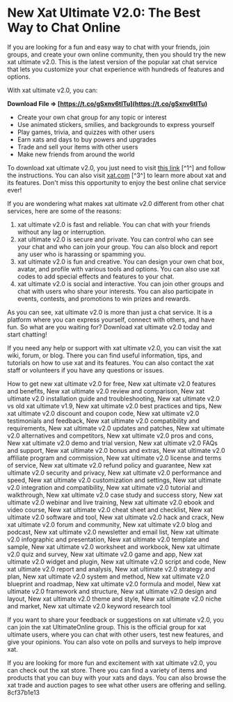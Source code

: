 # New Xat Ultimate V2.0: The Best Way to Chat Online
 
If you are looking for a fun and easy way to chat with your friends, join groups, and create your own online community, then you should try the new xat ultimate v2.0. This is the latest version of the popular xat chat service that lets you customize your chat experience with hundreds of features and options.
 
With xat ultimate v2.0, you can:
 
**Download File ⇒ [https://t.co/gSxnv6tlTu](https://t.co/gSxnv6tlTu)**


 
- Create your own chat group for any topic or interest
- Use animated stickers, smilies, and backgrounds to express yourself
- Play games, trivia, and quizzes with other users
- Earn xats and days to buy powers and upgrades
- Trade and sell your items with other users
- Make new friends from around the world

To download xat ultimate v2.0, you just need to visit [this link](https://conbluetooth.net/new-xat-ultimate-v2-0-37-2021/) [^1^] and follow the instructions. You can also visit [xat.com](https://xat.com/) [^3^] to learn more about xat and its features. Don't miss this opportunity to enjoy the best online chat service ever!
  
If you are wondering what makes xat ultimate v2.0 different from other chat services, here are some of the reasons:

1. xat ultimate v2.0 is fast and reliable. You can chat with your friends without any lag or interruption.
2. xat ultimate v2.0 is secure and private. You can control who can see your chat and who can join your group. You can also block and report any user who is harassing or spamming you.
3. xat ultimate v2.0 is fun and creative. You can design your own chat box, avatar, and profile with various tools and options. You can also use xat codes to add special effects and features to your chat.
4. xat ultimate v2.0 is social and interactive. You can join other groups and chat with users who share your interests. You can also participate in events, contests, and promotions to win prizes and rewards.

As you can see, xat ultimate v2.0 is more than just a chat service. It is a platform where you can express yourself, connect with others, and have fun. So what are you waiting for? Download xat ultimate v2.0 today and start chatting!
  
If you need any help or support with xat ultimate v2.0, you can visit the xat wiki, forum, or blog. There you can find useful information, tips, and tutorials on how to use xat and its features. You can also contact the xat staff or volunteers if you have any questions or issues.
 
How to get new xat ultimate v2.0 for free,  New xat ultimate v2.0 features and benefits,  New xat ultimate v2.0 review and comparison,  New xat ultimate v2.0 installation guide and troubleshooting,  New xat ultimate v2.0 vs old xat ultimate v1.9,  New xat ultimate v2.0 best practices and tips,  New xat ultimate v2.0 discount and coupon code,  New xat ultimate v2.0 testimonials and feedback,  New xat ultimate v2.0 compatibility and requirements,  New xat ultimate v2.0 updates and patches,  New xat ultimate v2.0 alternatives and competitors,  New xat ultimate v2.0 pros and cons,  New xat ultimate v2.0 demo and trial version,  New xat ultimate v2.0 FAQs and support,  New xat ultimate v2.0 bonus and extras,  New xat ultimate v2.0 affiliate program and commission,  New xat ultimate v2.0 license and terms of service,  New xat ultimate v2.0 refund policy and guarantee,  New xat ultimate v2.0 security and privacy,  New xat ultimate v2.0 performance and speed,  New xat ultimate v2.0 customization and settings,  New xat ultimate v2.0 integration and compatibility,  New xat ultimate v2.0 tutorial and walkthrough,  New xat ultimate v2.0 case study and success story,  New xat ultimate v2.0 webinar and live training,  New xat ultimate v2.0 ebook and video course,  New xat ultimate v2.0 cheat sheet and checklist,  New xat ultimate v2.0 software and tool,  New xat ultimate v2.0 hack and crack,  New xat ultimate v2.0 forum and community,  New xat ultimate v2.0 blog and podcast,  New xat ultimate v2.0 newsletter and email list,  New xat ultimate v2.0 infographic and presentation,  New xat ultimate v2.0 template and sample,  New xat ultimate v2.0 worksheet and workbook,  New xat ultimate v2.0 quiz and survey,  New xat ultimate v2.0 game and app,  New xat ultimate v2.0 widget and plugin,  New xat ultimate v2.0 script and code,  New xat ultimate v2.0 report and analysis,  New xat ultimate v2.0 strategy and plan,  New xat ultimate v2.0 system and method,  New xat ultimate v2.0 blueprint and roadmap,  New xat ultimate v2.0 formula and model,  New xat ultimate v2.0 framework and structure,  New xat ultimate v2.0 design and layout,  New xat ultimate v2.0 theme and style,  New xat ultimate v2.0 niche and market,  New xat ultimate v2.0 keyword research tool
 
If you want to share your feedback or suggestions on xat ultimate v2.0, you can join the xat UltimateOnline group. This is the official group for xat ultimate users, where you can chat with other users, test new features, and give your opinions. You can also vote on polls and surveys to help improve xat.
 
If you are looking for more fun and excitement with xat ultimate v2.0, you can check out the xat store. There you can find a variety of items and products that you can buy with your xats and days. You can also browse the xat trade and auction pages to see what other users are offering and selling.
 8cf37b1e13
 
